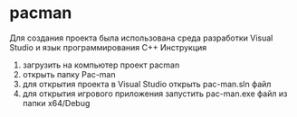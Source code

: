 # pacman
Для создания проекта была использована среда разработки Visual Studio и язык программирования С++
Инструкция
1) загрузить на компьютер проект pacman
2) открыть папку Pac-man
3) для открытия проекта в Visual Studio открыть pac-man.sln файл
4) для открытия игрового приложения запустить pac-man.exe файл из папки x64/Debug
